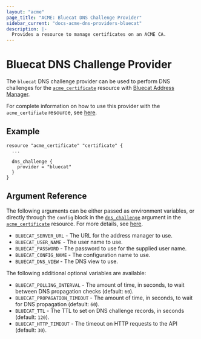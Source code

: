 ```yaml
---
layout: "acme"
page_title: "ACME: Bluecat DNS Challenge Provider"
sidebar_current: "docs-acme-dns-providers-bluecat"
description: |-
  Provides a resource to manage certificates on an ACME CA.
---
```


# Bluecat DNS Challenge Provider

The `bluecat` DNS challenge provider can be used to perform DNS challenges for
the [`acme_certificate`][resource-acme-certificate] resource with [Bluecat
Address Manager][provider-service-page].

[resource-acme-certificate]: /docs/providers/acme/r/certificate.html
[provider-service-page]: https://www.bluecatnetworks.com/platform/management/bluecat-address-manager/

For complete information on how to use this provider with the `acme_certifiate`
resource, see [here][resource-acme-certificate-dns-challenges].

[resource-acme-certificate-dns-challenges]: /docs/providers/acme/r/certificate.html#using-dns-challenges

## Example

```hcl
resource "acme_certificate" "certificate" {
  ...

  dns_challenge {
    provider = "bluecat"
  }
}
```

## Argument Reference

The following arguments can be either passed as environment variables, or
directly through the `config` block in the
[`dns_challenge`][resource-acme-certificate-dns-challenge-arg] argument in the
[`acme_certificate`][resource-acme-certificate] resource. For more details, see
[here][resource-acme-certificate-dns-challenges].

[resource-acme-certificate-dns-challenge-arg]: /docs/providers/acme/r/certificate.html#dns_challenge

* `BLUECAT_SERVER_URL` - The URL for the address manager to use.
* `BLUECAT_USER_NAME` - The user name to use.
* `BLUECAT_PASSWORD` - The password to use for the supplied user name.
* `BLUECAT_CONFIG_NAME` - The configuration name to use.
* `BLUECAT_DNS_VIEW` - The DNS view to use.

The following additional optional variables are available:

* `BLUECAT_POLLING_INTERVAL` - The amount of time, in seconds, to wait between
  DNS propagation checks (default: `60`).
* `BLUECAT_PROPAGATION_TIMEOUT` - The amount of time, in seconds, to wait for DNS
  propagation (default: `60`).
* `BLUECAT_TTL` - The TTL to set on DNS challenge records, in seconds (default:
  `120`).
* `BLUECAT_HTTP_TIMEOUT` - The timeout on HTTP requests to the API (default:
  `30`).
